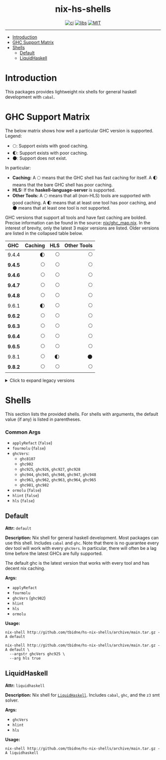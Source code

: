 <div align="center">

# nix-hs-shells

[![ci](http://img.shields.io/github/actions/workflow/status/tbidne/hs-nix-shells/ci.yaml?branch=main&labelColor=2f353c&label=ci)](https://github.com/tbidne/hs-nix-shells/actions/workflows/ci.yaml)
[![libs](http://img.shields.io/github/actions/workflow/status/tbidne/hs-nix-shells/libs.yaml?branch=main&labelColor=2f353c&label=libs)](https://github.com/tbidne/hs-nix-shells/actions/workflows/libs.yaml)
[![MIT](https://img.shields.io/github/license/tbidne/nix-hs-shells?color=blue)](https://opensource.org/licenses/MIT)

</div>

---

- [Introduction](#introduction)
- [GHC Support Matrix](#ghc-support-matrix)
- [Shells](#shells)
  - [Default](#default)
  - [LiquidHaskell](#liquidhaskell)

# Introduction

This packages provides lightweight nix shells for general haskell development with `cabal`.

# GHC Support Matrix

The below matrix shows how well a particular GHC version is supported. Legend:

- 🌕: Support exists with good caching.
- 🌓: Support exists with poor caching.
- 🌑: Support does not exist.

In particular:

- **Caching:** A 🌕 means that the GHC shell has fast caching for itself. A 🌓 means that the bare GHC shell has poor caching.
- **HLS:** If the **haskell-language-server** is supported.
- **Other Tools:** A 🌕 means that all (non-HLS) tools are supported with good caching. A 🌓 means that at least one tool has poor caching, and 🌑 means that at least one tool is not supported.

GHC versions that support all tools and have fast caching are bolded. Precise information can be found in the source: [nix/ghc_map.nix](./nix/ghc_map.nix). In the interest of brevity, only the latest 3 major versions are listed. Older versions are listed in the collapsed table below.

| GHC        | Caching | HLS | Other Tools |
|:-----------|--------:|----:|------------:|
| 9.4.4      |      🌓 |  🌕 |          🌕 |
| **9.4.5**  |      🌕 |  🌕 |          🌕 |
| **9.4.6**  |      🌕 |  🌕 |          🌕 |
| **9.4.7**  |      🌕 |  🌕 |          🌕 |
| **9.4.8**  |      🌕 |  🌕 |          🌕 |
| 9.6.1      |      🌓 |  🌕 |          🌕 |
| **9.6.2**  |      🌕 |  🌕 |          🌕 |
| **9.6.3**  |      🌕 |  🌕 |          🌕 |
| **9.6.4**  |      🌕 |  🌕 |          🌕 |
| **9.6.5**  |      🌕 |  🌕 |          🌕 |
| 9.8.1      |      🌕 |  🌓 |          🌑 |
| **9.8.2**  |      🌕 |  🌕 |          🌕 |

<details>
<summary>Click to expand legacy versions</summary>

| GHC        | Caching | HLS | Other Tools |
|:-----------|--------:|----:|------------:|
| **8.10.7** |      🌕 |  🌕 |          🌕 |
| **9.0.2**  |      🌕 |  🌕 |          🌕 |
| **9.2.5**  |      🌕 |  🌕 |          🌕 |
| **9.2.7**  |      🌕 |  🌕 |          🌕 |
| **9.2.8**  |      🌕 |  🌕 |          🌕 |

</details>

# Shells

This section lists the provided shells. For shells with arguments, the default value (if any) is listed in parentheses.

### Common Args

* `applyRefact` (`false`)
* `fourmolu` (`false`)
* `ghcVers`:
  * `ghc8107`
  * `ghc902`
  * `ghc925`, `ghc926`, `ghc927`, `ghc928`
  * `ghc944`, `ghc945`, `ghc946`, `ghc947`, `ghc948`
  * `ghc961`, `ghc962`, `ghc963`, `ghc964`, `ghc965`
  * `ghc981`, `ghc982`
* `ormolu` (`false`)
* `hlint` (`false`)
* `hls` (`false`)

## Default

**Attr:** `default`

**Description:** Nix shell for general haskell development. Most packages can use this shell. Includes `cabal` and `ghc`. Note that there is no guarantee every dev tool will work with every `ghcVers`. In particular, there will often be a lag time before the latest GHCs are fully supported.

The default ghc is the latest version that works with every tool and has decent nix caching.

**Args:**

* `applyRefact`
* `fourmolu`
* `ghcVers` (`ghc982`)
* `hlint`
* `hls`
* `ormolu`

**Usage:**

```
nix-shell http://github.com/tbidne/hs-nix-shells/archive/main.tar.gz -A default

nix-shell http://github.com/tbidne/hs-nix-shells/archive/main.tar.gz -A default \
  --argstr ghcVers ghc925 \
  --arg hls true
```

## LiquidHaskell

**Attr:** `liquidhaskell`

**Description:** Nix shell for [`LiquidHaskell`](https://github.com/ucsd-progsys/liquidhaskell/). Includes `cabal`, `ghc`, and the `z3` smt solver.

**Args:**

* `ghcVers`
* `hlint`
* `hls`

**Usage:**

```
nix-shell http://github.com/tbidne/hs-nix-shells/archive/main.tar.gz -A liquidhaskell
```
